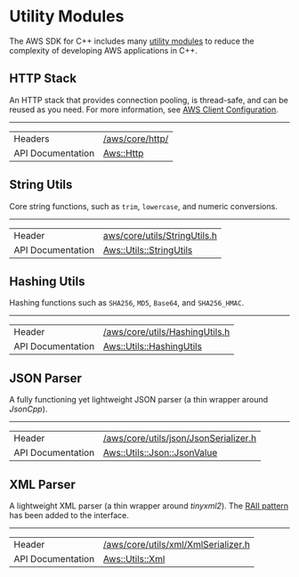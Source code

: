 # Utility Modules<a name="utility-modules"></a>

The AWS SDK for C\+\+ includes many [utility modules](https://sdk.amazonaws.com/cpp/api/LATEST/namespace_aws_1_1_utils.html) to reduce the complexity of developing AWS applications in C\+\+\.

## HTTP Stack<a name="http-stack"></a>

An HTTP stack that provides connection pooling, is thread\-safe, and can be reused as you need\. For more information, see [AWS Client Configuration](client-config.md)\.


****  

|  |  | 
| --- |--- |
|  Headers  |   [/aws/core/http/](https://github.com/aws/aws-sdk-cpp/tree/master/aws-cpp-sdk-core/include/aws/core/http)   | 
|  API Documentation  |   [Aws::Http](https://sdk.amazonaws.com/cpp/api/LATEST/namespace_aws_1_1_http.html)   | 

## String Utils<a name="string-utils"></a>

Core string functions, such as `trim`, `lowercase`, and numeric conversions\.


****  

|  |  | 
| --- |--- |
|  Header  |   [aws/core/utils/StringUtils\.h](https://github.com/aws/aws-sdk-cpp/tree/master/aws-cpp-sdk-core/include/aws/core/utils/StringUtils.h)   | 
|  API Documentation  |   [Aws::Utils::StringUtils](https://sdk.amazonaws.com/cpp/api/LATEST/class_aws_1_1_utils_1_1_string_utils.html)   | 

## Hashing Utils<a name="hashing-utils"></a>

Hashing functions such as `SHA256`, `MD5`, `Base64`, and `SHA256_HMAC`\.


****  

|  |  | 
| --- |--- |
|  Header  |   [/aws/core/utils/HashingUtils\.h](https://github.com/aws/aws-sdk-cpp/tree/master/aws-cpp-sdk-core/include/aws/core/utils/HashingUtils.h)   | 
|  API Documentation  |   [Aws::Utils::HashingUtils](https://sdk.amazonaws.com/cpp/api/LATEST/class_aws_1_1_utils_1_1_hashing_utils.html)   | 

## JSON Parser<a name="json-parser"></a>

A fully functioning yet lightweight JSON parser \(a thin wrapper around *JsonCpp*\)\.


****  

|  |  | 
| --- |--- |
|  Header  |   [/aws/core/utils/json/JsonSerializer\.h](https://github.com/aws/aws-sdk-cpp/tree/master/aws-cpp-sdk-core/include/aws/core/utils/json/JsonSerializer.h)   | 
|  API Documentation  |   [Aws::Utils::Json::JsonValue](https://sdk.amazonaws.com/cpp/api/LATEST/class_aws_1_1_utils_1_1_json_1_1_json_value.html)   | 

## XML Parser<a name="xml-parser"></a>

A lightweight XML parser \(a thin wrapper around *tinyxml2*\)\. The [RAII pattern](http://en.cppreference.com/w/cpp/language/raii) has been added to the interface\.


****  

|  |  | 
| --- |--- |
|  Header  |   [/aws/core/utils/xml/XmlSerializer\.h](https://github.com/aws/aws-sdk-cpp/tree/master/aws-cpp-sdk-core/include/aws/core/utils/xml/XmlSerializer.h)   | 
|  API Documentation  |   [Aws::Utils::Xml](https://sdk.amazonaws.com/cpp/api/LATEST/namespace_aws_1_1_utils_1_1_xml.html)   | 